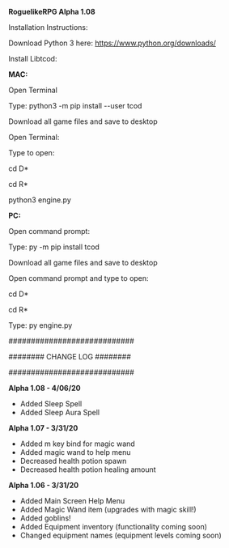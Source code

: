 **RoguelikeRPG Alpha 1.08**

Installation Instructions:

Download Python 3 here: https://www.python.org/downloads/

Install Libtcod:

**MAC:**

Open Terminal

Type: python3 -m pip install --user tcod

Download all game files and save to desktop

Open Terminal:

Type to open:

cd D*

cd R*

python3 engine.py


**PC:**

Open command prompt:

Type: py -m pip install tcod

Download all game files and save to desktop

Open command prompt and type to open:

cd D*

cd R*

Type: py engine.py


############################

######## CHANGE LOG ########

############################

**Alpha 1.08 - 4/06/20**
* Added Sleep Spell
* Added Sleep Aura Spell

**Alpha 1.07 - 3/31/20**
* Added m key bind for magic wand
* Added magic wand to help menu
* Decreased health potion spawn
* Decreased health potion healing amount

**Alpha 1.06 - 3/31/20**
* Added Main Screen Help Menu
* Added Magic Wand item (upgrades with magic skill!)
* Added goblins!
* Added Equipment inventory (functionality coming soon)
* Changed equipment names (equipment levels coming soon)
